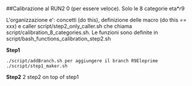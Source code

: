 ##Calibrazione al RUN2
0 (per essere veloce). Solo le 8 categorie eta*r9

L'organizzazione e': concetti (do this), definizione delle macro (do this == xxx) e caller
script/step2_only_caller.sh che chiama script/calibration_8_categories.sh.
Le funzioni sono definite in script/bash_functions_calibration_step2.sh

**Step1**
```
./script/addBranch.sh per aggiungere il branch R9Eleprime
./script/step1_maker.sh
```

**Step2**
2 step2 on top of step1

